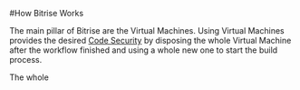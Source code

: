 #How Bitrise Works

The main pillar of Bitrise are the Virtual Machines. Using Virtual Machines provides the desired [Code Security](code-security.html) by disposing the whole Virtual Machine after the workflow finished and using a whole new one to start the build process.

The whole 